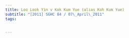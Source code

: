 ```yaml
---
title: Loo Look Yin v Kok Kum Yue (alias Koh Kum Yue) 
subtitle: "[2011] SGHC 84 / 07\_April\_2011"
tags:


---
```


